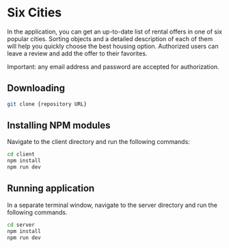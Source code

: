 # Six Cities

In the application, you can get an up-to-date list of rental offers in one of six popular cities. Sorting objects and a detailed description of each of them will help you quickly choose the best housing option. Authorized users can leave a review and add the offer to their favorites.

Important: any email address and password are accepted for authorization.

## Downloading

```bash
git clone {repository URL}
```

## Installing NPM modules

Navigate to the client directory and run the following commands:

```bash
cd client
npm install
npm run dev
```

## Running application

In a separate terminal window, navigate to the server directory and run the following commands.

```bash
cd server
npm install
npm run dev
```
